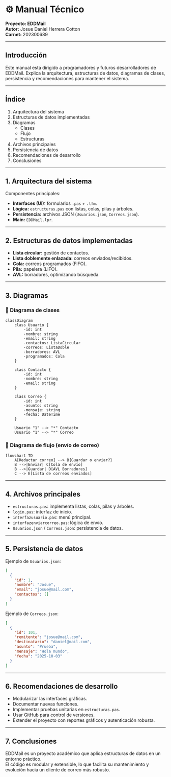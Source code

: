 
# ⚙️ Manual Técnico  
**Proyecto: EDDMail**  
**Autor:** Josue Daniel Herrera Cotton  
**Carnet:** 202300689  

---

## Introducción  
Este manual está dirigido a programadores y futuros desarrolladores de EDDMail. Explica la arquitectura, estructuras de datos, diagramas de clases, persistencia y recomendaciones para mantener el sistema.  

---

## Índice  
1. Arquitectura del sistema  
2. Estructuras de datos implementadas  
3. Diagramas  
   - Clases  
   - Flujo  
   - Estructuras  
4. Archivos principales  
5. Persistencia de datos  
6. Recomendaciones de desarrollo  
7. Conclusiones  

---

## 1. Arquitectura del sistema  
Componentes principales:  
- **Interfaces (UI):** formularios `.pas` + `.lfm`.  
- **Lógica:** `estructuras.pas` con listas, colas, pilas y árboles.  
- **Persistencia:** archivos JSON (`Usuarios.json`, `Correos.json`).  
- **Main:** `EDDMail.lpr`.  

---

## 2. Estructuras de datos implementadas  

- **Lista circular:** gestión de contactos.  
- **Lista doblemente enlazada:** correos enviados/recibidos.  
- **Cola:** correos programados (FIFO).  
- **Pila:** papelera (LIFO).  
- **AVL:** borradores, optimizando búsqueda.  

---

## 3. Diagramas  

### 📌 Diagrama de clases

```mermaid
classDiagram
    class Usuario {
        -id: int
        -nombre: string
        -email: string
        -contactos: ListaCircular
        -correos: ListaDoble
        -borradores: AVL
        -programados: Cola
    }

    class Contacto {
        -id: int
        -nombre: string
        -email: string
    }

    class Correo {
        -id: int
        -asunto: string
        -mensaje: string
        -fecha: DateTime
    }

    Usuario "1" --> "*" Contacto
    Usuario "1" --> "*" Correo
```

### 📌 Diagrama de flujo (envío de correo)

```mermaid
flowchart TD
    A[Redactar correo] --> B{Guardar o enviar?}
    B -->|Enviar| C[Cola de envío]
    B -->|Guardar| D[AVL Borradores]
    C --> E[Lista de correos enviados]
```

---

## 4. Archivos principales  

- `estructuras.pas`: implementa listas, colas, pilas y árboles.  
- `login.pas`: interfaz de inicio.  
- `interfazusuario.pas`: menú principal.  
- `interfazenviarcorreo.pas`: lógica de envío.  
- `Usuarios.json` / `Correos.json`: persistencia de datos.  

---

## 5. Persistencia de datos  

Ejemplo de `Usuarios.json`:

```json
[
  {
    "id": 1,
    "nombre": "Josue",
    "email": "josue@mail.com",
    "contactos": []
  }
]
```

Ejemplo de `Correos.json`:

```json
[
  {
    "id": 101,
    "remitente": "josue@mail.com",
    "destinatario": "daniel@mail.com",
    "asunto": "Prueba",
    "mensaje": "Hola mundo",
    "fecha": "2025-10-03"
  }
]
```

---

## 6. Recomendaciones de desarrollo  
- Modularizar las interfaces gráficas.  
- Documentar nuevas funciones.  
- Implementar pruebas unitarias en `estructuras.pas`.  
- Usar GitHub para control de versiones.  
- Extender el proyecto con reportes gráficos y autenticación robusta.  

---

## 7. Conclusiones  
EDDMail es un proyecto académico que aplica estructuras de datos en un entorno práctico.  
El código es modular y extensible, lo que facilita su mantenimiento y evolución hacia un cliente de correo más robusto.  
